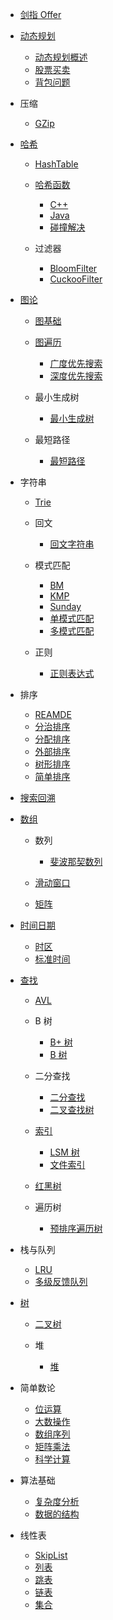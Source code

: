   - [剑指 Offer](/剑指%20Offer/README.md)
    
  - [动态规划](/动态规划/README.md)
    - [动态规划概述](/动态规划/动态规划概述.md)
    - [股票买卖](/动态规划/股票买卖.md)
    - [背包问题](/动态规划/背包问题.md)
  - 压缩
    - [GZip](/压缩/GZip.md)
  - [哈希](/哈希/README.md)
    - [HashTable](/哈希/HashTable/README.md)
      
    - [哈希函数](/哈希/哈希函数/README.md)
      - [C++](/哈希/哈希函数/C++.md)
      - [Java](/哈希/哈希函数/Java.md)
      - [碰撞解决](/哈希/哈希函数/碰撞解决.md)
    - 过滤器
      - [BloomFilter](/哈希/过滤器/BloomFilter.md)
      - [CuckooFilter](/哈希/过滤器/CuckooFilter.md)
  - [图论](/图论/README.md)
    - [图基础](/图论/图基础/README.md)
      
    - [图遍历](/图论/图遍历/README.md)
      - [广度优先搜索](/图论/图遍历/广度优先搜索.md)
      - [深度优先搜索](/图论/图遍历/深度优先搜索.md)
    - 最小生成树
      - [最小生成树](/图论/最小生成树/最小生成树.md)
    - 最短路径
      - [最短路径](/图论/最短路径/最短路径.md)
  - 字符串
    - [Trie](/字符串/Trie/README.md)
      
    - 回文
      - [回文字符串](/字符串/回文/回文字符串.md)
    - 模式匹配
      - [BM](/字符串/模式匹配/BM.md)
      - [KMP](/字符串/模式匹配/KMP.md)
      - [Sunday](/字符串/模式匹配/Sunday.md)
      - [单模式匹配](/字符串/模式匹配/单模式匹配.md)
      - [多模式匹配](/字符串/模式匹配/多模式匹配.md)
    - 正则
      - [正则表达式](/字符串/正则/正则表达式.md)
  - 排序
    - [REAMDE](/排序/REAMDE.md)
    - [分治排序](/排序/分治排序.md)
    - [分配排序](/排序/分配排序.md)
    - [外部排序](/排序/外部排序.md)
    - [树形排序](/排序/树形排序.md)
    - [简单排序](/排序/简单排序.md)
  - [搜索回溯](/搜索回溯/README.md)
    
  - [数组](/数组/README.md)
    - 数列
      - [斐波那契数列](/数组/数列/斐波那契数列.md)
    - [滑动窗口](/数组/滑动窗口/README.md)
      
    - [矩阵](/数组/矩阵/README.md)
      
  - [时间日期](/时间日期/README.md)
    - [时区](/时间日期/时区.md)
    - [标准时间](/时间日期/标准时间.md)
  - [查找](/查找/README.md)
    - [AVL](/查找/AVL/README.md)
      
    - B 树
      - [B+ 树](/查找/B%20树/B+%20树.md)
      - [B  树](/查找/B%20树/B-%20树.md)
    - 二分查找
      - [二分查找](/查找/二分查找/二分查找.md)
      - [二叉查找树](/查找/二分查找/二叉查找树.md)
    - [索引](/查找/索引/README.md)
      - [LSM 树](/查找/索引/LSM%20树.md)
      - [文件索引](/查找/索引/文件索引.md)
    - [红黑树](/查找/红黑树/README.md)
      
    - 遍历树
      - [预排序遍历树](/查找/遍历树/预排序遍历树.md)
  - 栈与队列
    - [LRU](/栈与队列/LRU.md)
    - [多级反馈队列](/栈与队列/多级反馈队列.md)
  - [树](/树/README.md)
    - [二叉树](/树/二叉树/README.md)
      
    - 堆
      - [堆](/树/堆/堆.md)
  - 简单数论
    - [位运算](/简单数论/位运算.md)
    - [大数操作](/简单数论/大数操作.md)
    - [数组序列](/简单数论/数组序列.md)
    - [矩阵乘法](/简单数论/矩阵乘法.md)
    - [科学计算](/简单数论/科学计算.md)
  - 算法基础
    - [复杂度分析](/算法基础/复杂度分析.md)
    - [数据的结构](/算法基础/数据的结构.md)
  - 线性表
    - [SkipList](/线性表/SkipList.md)
    - [列表](/线性表/列表.md)
    - [跳表](/线性表/跳表.md)
    - [链表](/线性表/链表.md)
    - [集合](/线性表/集合.md)